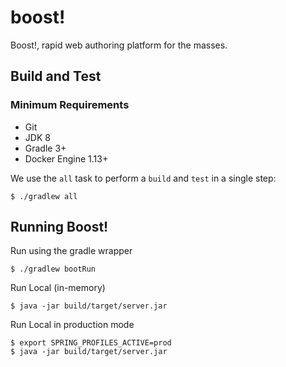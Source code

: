 # boost!
Boost!, rapid web authoring platform for the masses.

## Build and Test

### Minimum Requirements

- Git
- JDK 8
- Gradle 3+
- Docker Engine 1.13+

We use the `all` task to perform a `build` and `test` in a single step:

	$ ./gradlew all

## Running Boost!

Run using the gradle wrapper

	$ ./gradlew bootRun

Run Local (in-memory)

	$ java -jar build/target/server.jar

Run Local in production mode

	$ export SPRING_PROFILES_ACTIVE=prod
	$ java -jar build/target/server.jar	
